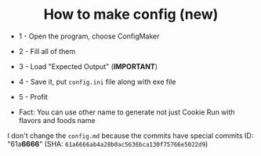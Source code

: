 <h1 align="center">
How to make config (new)
</h1>

* 1 - Open the program, choose ConfigMaker
* 2 - Fill all of them
* 3 - Load "Expected Output" (**IMPORTANT**)
* 4 - Save it, put ```config.ini``` file along with exe file
* 5 - Profit


* Fact: You can use other name to generate not just Cookie Run with flavors and foods name

I don't change the ```config.md``` because the commits have special commits ID: "61a**6666**" (SHA: ```61a6666ab4a28b0ac5636bca130f75766e5022d9```)
